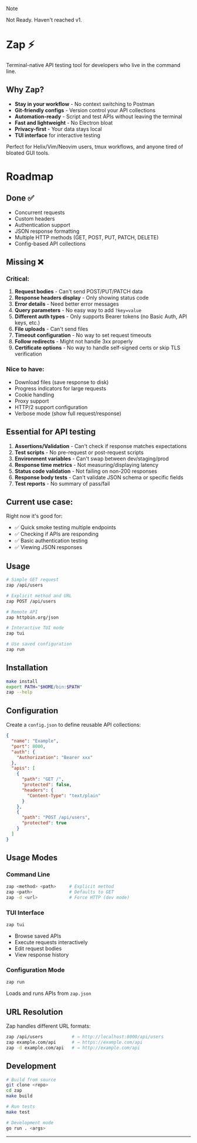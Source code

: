 > [!NOTE]
> Not Ready. Haven't reached v1.

# Zap ⚡

Terminal-native API testing tool for developers who live in the command line.

## Why Zap?

- **Stay in your workflow** - No context switching to Postman
- **Git-friendly configs** - Version control your API collections
- **Automation-ready** - Script and test APIs without leaving the terminal
- **Fast and lightweight** - No Electron bloat
- **Privacy-first** - Your data stays local
- **TUI interface** for interactive testing

Perfect for Helix/Vim/Neovim users, tmux workflows, and anyone tired of bloated GUI tools.

# Roadmap

## Done ✅
- Concurrent requests
- Custom headers
- Authentication support
- JSON response formatting
- Multiple HTTP methods (GET, POST, PUT, PATCH, DELETE)
- Config-based API collections

## Missing ❌

### Critical:
1. **Request bodies** - Can't send POST/PUT/PATCH data
2. **Response headers display** - Only showing status code
3. **Error details** - Need better error messages
4. **Query parameters** - No easy way to add `?key=value`
5. **Different auth types** - Only supports Bearer tokens (no Basic Auth, API keys, etc.)
6. **File uploads** - Can't send files
7. **Timeout configuration** - No way to set request timeouts
8. **Follow redirects** - Might not handle 3xx properly
9. **Certificate options** - No way to handle self-signed certs or skip TLS verification

### Nice to have:
- Download files (save response to disk)
- Progress indicators for large requests
- Cookie handling
- Proxy support
- HTTP/2 support configuration
- Verbose mode (show full request/response)

## Essential for API testing

1. **Assertions/Validation** - Can't check if response matches expectations
2. **Test scripts** - No pre-request or post-request scripts
3. **Environment variables** - Can't swap between dev/staging/prod
4. **Response time metrics** - Not measuring/displaying latency
5. **Status code validation** - Not failing on non-200 responses
6. **Response body tests** - Can't validate JSON schema or specific fields
7. **Test reports** - No summary of pass/fail

## Current use case:

Right now it's good for:
- ✅ Quick smoke testing multiple endpoints
- ✅ Checking if APIs are responding
- ✅ Basic authentication testing
- ✅ Viewing JSON responses

## Usage

```bash
# Simple GET request
zap /api/users

# Explicit method and URL  
zap POST /api/users

# Remote API
zap httpbin.org/json

# Interactive TUI mode
zap tui

# Use saved configuration
zap run
```

## Installation

```bash
make install
export PATH="$HOME/bin:$PATH"
zap --help
```

## Configuration

Create a `config.json` to define reusable API collections:

```json
{
  "name": "Example",
  "port": 8000,
  "auth": {
    "Authorization": "Bearer xxx"
  },
  "apis": [
    {
      "path": "GET /",
      "protected": false,
      "headers": {
        "Content-Type": "text/plain"
      }
    },
    {
      "path": "POST /api/users",
      "protected": true
    }
  ]
}

```

## Usage Modes

### Command Line
```bash
zap <method> <path>     # Explicit method
zap <path>              # Defaults to GET
zap -d <url>            # Force HTTP (dev mode)
```

### TUI Interface
```bash
zap tui
```
- Browse saved APIs
- Execute requests interactively  
- Edit request bodies
- View response history

### Configuration Mode
```bash
zap run
```
Loads and runs APIs from `zap.json`

## URL Resolution

Zap handles different URL formats:

```bash
zap /api/users           # → http://localhost:8000/api/users
zap example.com/api      # → https://example.com/api  
zap -d example.com/api   # → http://example.com/api
```

## Development

```bash
# Build from source
git clone <repo>
cd zap
make build

# Run tests  
make test

# Development mode
go run . <args>
```
---

